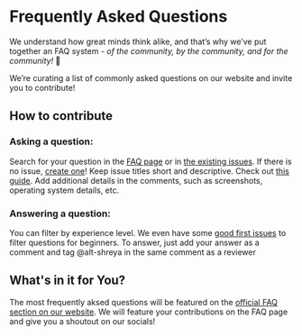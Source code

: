# Frequently Asked Questions

We understand how great minds think alike, and that’s why we’ve put together an FAQ system - _of the community, by the community, and for the community!_ :sparkling_heart:

We’re curating a list of commonly asked questions on our website and invite you to contribute!

## How to contribute

### Asking a question:
Search for your question in the [FAQ page](https://learn.jina.ai/faq) or in [the existing issues](https://github.com/alt-shreya/faq-jina-ai/issues). 
If there is no issue, [create one](https://github.com/alt-shreya/faq-jina-ai/issues/new)! 
Keep issue titles short and descriptive. Check out [this guide](https://medium.com/nyc-planning-digital/writing-a-proper-github-issue-97427d62a20f).
Add additional details in the comments, such as screenshots, operating system details, etc.

### Answering a question:
You can filter by experience level. We even have some [good first issues](https://github.com/alt-shreya/faq-jina-ai/issues?q=is%3Aopen+is%3Aissue+label%3A%22good+first+issue%22) to filter questions for beginners.
To answer, just add your answer as a comment and tag @alt-shreya in the same comment as a reviewer

## What's in it for You?
The most frequently aksed questions will be featured on the [official FAQ section on our website](https://learn.jina.ai/faq).
We will feature your contributions on the FAQ page and give you a shoutout on our socials!



